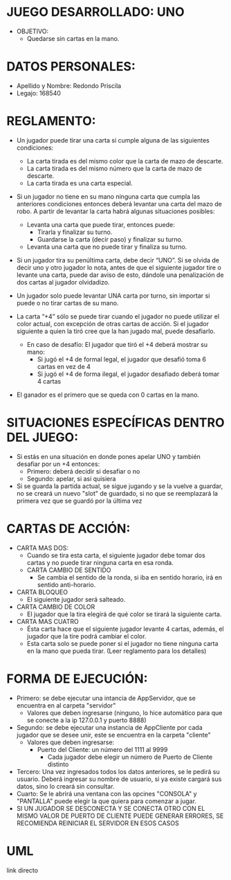 
# JUEGO DESARROLLADO: UNO
- OBJETIVO:
  - Quedarse sin cartas en la mano.

# DATOS PERSONALES:
  - Apellido y Nombre: Redondo Priscila
  - Legajo: 168540

# REGLAMENTO:
  - Un jugador puede tirar una carta si cumple alguna de las siguientes condiciones:
    - La carta tirada es del mismo color que la carta de mazo de descarte.
    - La carta tirada es del mismo número que la carta de mazo de descarte.
    - La carta tirada es una carta especial.
  - Si un jugador no tiene en su mano ninguna carta que cumpla las anteriores condiciones entonces deberá levantar una carta del mazo de robo. A partir de levantar la carta habrá algunas situaciones posibles:
    - Levanta una carta que puede tirar, entonces puede:
      - Tirarla y finalizar su turno.
      - Guardarse la carta (decir paso) y finalizar su turno.
    - Levanta una carta que no puede tirar y finaliza su turno.
  - Si un jugador tira su penúltima carta, debe decir “UNO”. Si se olvida de decir uno y otro jugador lo nota, antes de que el siguiente jugador tire o levante una carta, puede dar aviso de esto, dándole una penalización de dos cartas al jugador olvidadizo.
  - Un jugador solo puede levantar UNA carta por turno, sin importar si puede o no tirar cartas de su mano.
  - La carta “+4” sólo se puede tirar cuando el jugador no puede utilizar el color actual, con excepción de otras cartas de acción. Si el jugador siguiente a quien la tiró cree que la han jugado mal, puede desafiarlo.
    - En caso de desafío: El jugador que tiró el +4 deberá mostrar su mano: 
      - Si jugó el +4 de formal legal, el jugador que desafió toma 6 cartas en vez de 4
      - Si jugó el +4 de forma ilegal, el jugador desafiado deberá tomar 4 cartas

  - El ganador es el primero que se queda con 0 cartas en la mano.


# SITUACIONES ESPECÍFICAS DENTRO DEL JUEGO:
  - Si estás en una situación en donde pones apelar UNO y también desafiar por un +4 entonces:
    - Primero: deberá decidir si desafiar o no
    - Segundo: apelar, si así quisiera
  - Si se guarda la partida actual, se sigue jugando y se la vuelve a guardar, no se creará un nuevo "slot" de guardado, si no que se reemplazará la primera vez que se guardó por la última vez

  
  # CARTAS DE ACCIÓN:
  - CARTA MAS DOS:
      - Cuando se tira esta carta, el siguiente jugador debe tomar dos cartas y no puede tirar ninguna carta en esa ronda.
    - CARTA CAMBIO DE SENTIDO
      - Se cambia el sentido de la ronda, si iba en sentido horario, irá en sentido anti-horario. 
  - CARTA BLOQUEO
    - El siguiente jugador será salteado.
  - CARTA CAMBIO DE COLOR
    - El jugador que la tira elegirá de qué color se tirará la siguiente carta.
  - CARTA MAS CUATRO
    - Ésta carta hace que el siguiente jugador levante 4 cartas, además, el jugador que la tire podrá cambiar el color.
    - Esta carta solo se puede poner si el jugador no tiene ninguna carta en la mano que pueda tirar. (Leer reglamento para los detalles)

# FORMA DE EJECUCIÓN:
  - Primero: se debe ejecutar una intancia de AppServidor, que se encuentra en al carpeta "servidor"
    - Valores que deben ingresarse (ninguno, lo hice automático para que se conecte a la ip 127.0.0.1 y puerto 8888)
  - Segundo: se debe ejecutar una instancia de AppCliente por cada jugador que se desee unir, este se encuentra en la carpeta "cliente"
    - Valores que deben ingresarse:
      - Puerto del Cliente: un número del 1111 al 9999
        - Cada jugador debe elegir un número de Puerto de Cliente distinto
  - Tercero: Una vez ingresados todos los datos anteriores, se le pedirá su usuario. Deberá ingresar su nombre de usuario, si ya existe cargará sus datos, sino lo creará sin consultar.
  - Cuarto: Se le abrirá una ventana con las opcines "CONSOLA" y "PANTALLA" puede elegir la que quiera para comenzar a jugar.
  - SI UN JUGADOR SE DESCONECTA Y SE CONECTA OTRO CON EL MISMO VALOR DE PUERTO DE CLIENTE PUEDE GENERAR ERRORES, SE RECOMIENDA REINICIAR EL SERVIDOR EN ESOS CASOS

# UML
link directo
